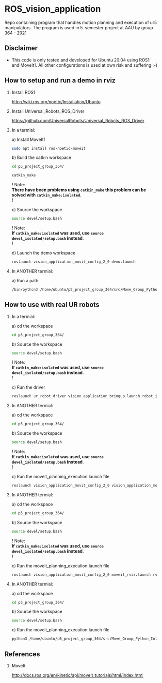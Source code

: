 # ROS_vision_application

Repo containing program that handles motion planning and execution of ur5 manipulators. The program is used in 5. semester project at AAU by group 364 - 2021

## Disclaimer

- This code is only tested and developed for Ubuntu 20.04 using ROS1 and MoveIt1. All other configurations is used at own risk and suffering ;-)

## How to setup and run a demo in rviz

1. Install ROS1

    <http://wiki.ros.org/noetic/Installation/Ubuntu>

2. Install Universal_Robots_ROS_Driver

    <https://github.com/UniversalRobots/Universal_Robots_ROS_Driver>

3. In a termial:

    a) Install MoveIt1

    ```bash
    sudo apt install ros-noetic-moveit
    ```

    b) Build the catkin workspace

    ```bash
    cd p5_project_group_364/

    catkin_make
    ```

    ! Note:\
    **There have been problems using `catkin_make` this problem can be solved with `catkin_make:isolated`.** \
    !

    c) Source the workspace

    ```bash
    source devel/setup.bash
    ```

    ! Note:\
    **If `catkin_make:isolated` was used, use `source devel_isolated/setup.bash` instead.** \
    !

    d) Launch the demo workspace

    ```bash
    roslaunch vision_application_movit_config_2_0 demo.launch
    ```

4. In  ANOTHER termial:

    a) Run a path

    ```bash
    /bin/python3 /home/ubuntu/p5_project_group_364/src/Move_Group_Python_Interface.py
    ```

## How to use with real UR robots

1. In a termial:

    a) cd the workspace

    ```bash
    cd p5_project_group_364/
    ```

    b) Source the workspace

    ```bash
    source devel/setup.bash
    ```

    ! Note:\
    **If `catkin_make:isolated` was used, use `source devel_isolated/setup.bash` instead.** \
    !

    c) Run the driver

    ```bash
    roslaunch ur_robot_driver vision_application_bringup.launch robot_ip:=INSERT_ROBOT_IP_HERE
    ```

2. In  ANOTHER termial:

    a) cd the workspace

    ```bash
    cd p5_project_group_364/
    ```

    b) Source the workspace

    ```bash
    source devel/setup.bash
    ```

    ! Note:\
    **If `catkin_make:isolated` was used, use `source devel_isolated/setup.bash` instead.** \
    !

    c) Run the moveit_planning_execution.launch file

    ```bash
    roslaunch vision_application_movit_config_2_0 vision_application_moveit_planning_execution.launch
    ```

3. In  ANOTHER termial:

    a) cd the workspace

    ```bash
    cd p5_project_group_364/
    ```

    b) Source the workspace

    ```bash
    source devel/setup.bash
    ```

    ! Note:\
    **If `catkin_make:isolated` was used, use `source devel_isolated/setup.bash` instead.** \
    !

    c) Run the moveit_planning_execution.launch file

    ```bash
    roslaunch vision_application_movit_config_2_0 moveit_rviz.launch rviz_config:=$(rospack find vision_application_movit_config_2_0)/launch/moveit.rviz
    ```

4. In  ANOTHER termial:

    a) cd the workspace

    ```bash
    cd p5_project_group_364/
    ```

    b) Source the workspace

    ```bash
    source devel/setup.bash
    ```

    c) Run the moveit_planning_execution.launch file

    ```bash
    python3 /home/ubuntu/p5_project_group_364/src/Move_Group_Python_Interface.py
    ```

## References

1. MoveIt

    <http://docs.ros.org/en/kinetic/api/moveit_tutorials/html/index.html>
